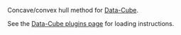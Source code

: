 Concave/convex hull method for [Data-Cube](https://gjmcn.github.io/data-cube).

See the [Data-Cube plugins page](https://gjmcn.github.io/data-cube/index.html?plugins) for loading instructions.
